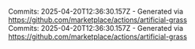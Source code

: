 Commits: 2025-04-20T12:36:30.157Z - Generated via https://github.com/marketplace/actions/artificial-grass
<br>
Commits: 2025-04-20T12:36:30.157Z - Generated via https://github.com/marketplace/actions/artificial-grass
<br>
